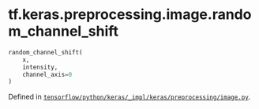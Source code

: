 <div itemscope itemtype="http://developers.google.com/ReferenceObject">
<meta itemprop="name" content="tf.keras.preprocessing.image.random_channel_shift" />
</div>

# tf.keras.preprocessing.image.random_channel_shift

``` python
random_channel_shift(
    x,
    intensity,
    channel_axis=0
)
```



Defined in [`tensorflow/python/keras/_impl/keras/preprocessing/image.py`](https://www.tensorflow.org/code/tensorflow/python/keras/_impl/keras/preprocessing/image.py).

